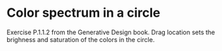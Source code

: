 # Color spectrum in a circle

Exercise P.1.1.2 from the Generative Design book. 
Drag location sets the brighness and saturation of the colors in the circle.
